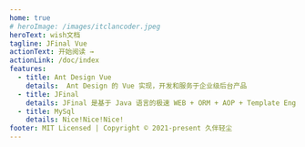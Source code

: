 ```yaml
---
home: true
# heroImage: /images/itclancoder.jpeg
heroText: wish文档
tagline: JFinal Vue
actionText: 开始阅读 →
actionLink: /doc/index
features:
  - title: Ant Design Vue
    details:  Ant Design 的 Vue 实现，开发和服务于企业级后台产品
  - title: JFinal
    details: JFinal 是基于 Java 语言的极速 WEB + ORM + AOP + Template Engine 框架
  - title: MySql
    details: Nice!Nice!Nice!
footer: MIT Licensed | Copyright © 2021-present 久伴轻尘
---
```


